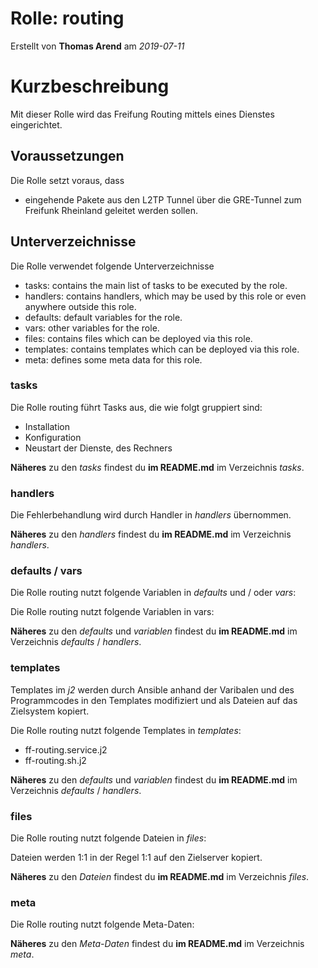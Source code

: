 # Rolle: routing

Erstellt von **Thomas Arend** am *2019-07-11*

# Kurzbeschreibung

Mit dieser Rolle wird das Freifung Routing mittels eines Dienstes eingerichtet.

## Voraussetzungen

Die Rolle setzt voraus, dass

- eingehende Pakete aus den L2TP Tunnel über die GRE-Tunnel zum Freifunk Rheinland geleitet werden sollen.

## Unterverzeichnisse

Die Rolle verwendet folgende Unterverzeichnisse

- tasks:        contains the main list of tasks to be executed by the role.
- handlers:     contains handlers, which may be used by this role or even anywhere outside this role.
- defaults:     default variables for the role.
- vars:         other variables for the role.
- files:        contains files which can be deployed via this role.
- templates:    contains templates which can be deployed via this role.
- meta:         defines some meta data for this role.

### tasks

Die Rolle routing führt Tasks aus, die wie folgt gruppiert sind:

- Installation
- Konfiguration
- Neustart der Dienste, des Rechners

**Näheres** zu den *tasks* findest du **im README.md** im Verzeichnis *tasks*.

### handlers

Die Fehlerbehandlung wird durch Handler in *handlers* übernommen. 

**Näheres** zu den *handlers* findest du **im README.md** im Verzeichnis *handlers*.

### defaults / vars

Die Rolle routing nutzt folgende Variablen in *defaults* und / oder *vars*:

Die Rolle routing nutzt folgende Variablen in vars:

**Näheres** zu den *defaults* und *variablen* findest du **im README.md** im Verzeichnis *defaults* / *handlers*.

### templates

Templates im *j2* werden durch Ansible anhand der Varibalen und des Programmcodes in den Templates modifiziert und als Dateien auf das Zielsystem kopiert.

Die Rolle routing nutzt folgende Templates in *templates*:

- ff-routing.service.j2
- ff-routing.sh.j2


**Näheres** zu den *defaults* und *variablen* findest du **im README.md** im Verzeichnis *defaults* / *handlers*.

### files

Die Rolle routing nutzt folgende Dateien in *files*:

Dateien werden 1:1 in der Regel 1:1 auf den Zielserver kopiert.

**Näheres** zu den *Dateien* findest du **im README.md** im Verzeichnis *files*.

### meta

Die Rolle routing nutzt folgende Meta-Daten:

**Näheres** zu den *Meta-Daten* findest du **im README.md** im Verzeichnis *meta*.

